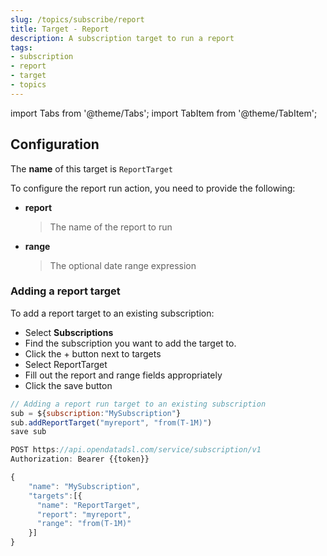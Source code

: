 ```yaml
---
slug: /topics/subscribe/report
title: Target - Report
description: A subscription target to run a report
tags:
- subscription
- report
- target  
- topics
---
```


import Tabs from '@theme/Tabs';
import TabItem from '@theme/TabItem';

## Configuration

The **name** of this target is ```ReportTarget```

To configure the report run action, you need to provide the following:
* **report**
  > The name of the report to run
* **range**
  > The optional date range expression

### Adding a report target

To add a report target to an existing subscription:

<Tabs groupId="tool">
<TabItem value="portal" label="Web Portal" default>

* Select **Subscriptions**
* Find the subscription you want to add the target to.
* Click the + button next to targets
* Select ReportTarget
* Fill out the report and range fields appropriately
* Click the save button


</TabItem>
<TabItem value="odsl" label="OpenDataDSL">

```js
// Adding a report run target to an existing subscription
sub = ${subscription:"MySubscription"}
sub.addReportTarget("myreport", "from(T-1M)")
save sub
```

</TabItem>
<TabItem value="rest" label="REST API">

```js
POST https://api.opendatadsl.com/service/subscription/v1
Authorization: Bearer {{token}}

{
    "name": "MySubscription",
    "targets":[{
      "name": "ReportTarget",
      "report": "myreport",
      "range": "from(T-1M)"
    }]
}
```

</TabItem>
</Tabs>

